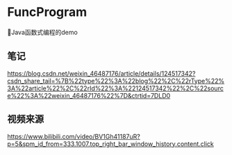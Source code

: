 # FuncProgram
👀Java函数式编程的demo

## 笔记

https://blog.csdn.net/weixin_46487176/article/details/124517342?csdn_share_tail=%7B%22type%22%3A%22blog%22%2C%22rType%22%3A%22article%22%2C%22rId%22%3A%22124517342%22%2C%22source%22%3A%22weixin_46487176%22%7D&ctrtid=7DLD0

## 视频来源

https://www.bilibili.com/video/BV1Gh41187uR?p=5&spm_id_from=333.1007.top_right_bar_window_history.content.click
